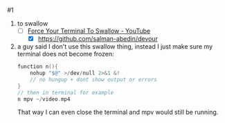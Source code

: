
#1 
1. to swallow
	- [ ] [Force Your Terminal To Swallow - YouTube](https://www.youtube.com/watch?v=mBNLzHcUtTo&ab_channel=DistroTube)
		- [x] https://github.com/salman-abedin/devour
1. a guy said
	I don't use this swallow thing, instead I just make sure my terminal does not become frozen:
	```c
	function n(){
		nohup "$@" >/dev/null 2>&1 &!
		// no hungup + dont show output or errors
	}
	// then in terminal for example
	n mpv ~/video.mp4
	```
	That way I can even close the terminal and mpv would still be running.